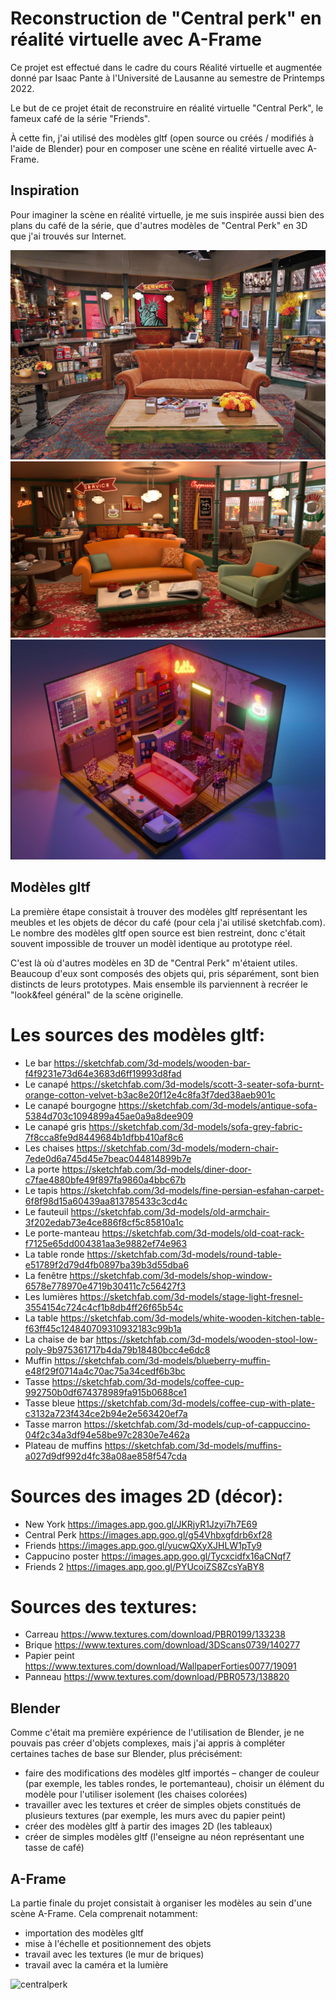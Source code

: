 # Reconstruction de "Central perk" en réalité virtuelle avec A-Frame

Ce projet est effectué dans le cadre du cours Réalité virtuelle et augmentée donné par Isaac Pante à l'Université de Lausanne au semestre de Printemps 2022.

Le but de ce projet était de reconstruire en réalité virtuelle "Central Perk", le fameux café de la série "Friends".

À cette fin, j'ai utilisé des modèles gltf (open source ou créés / modifiés à l'aide de Blender) pour en composer une scène en réalité virtuelle avec A-Frame.

## Inspiration

Pour imaginer la scène en réalité virtuelle, je me suis inspirée aussi bien des plans du café de la série, que d'autres modèles de "Central Perk" en 3D que j'ai trouvés sur Internet.

![centralperk](centralperk.jpeg)
![centralperk](centralperk3d.png)
![centralperk](centralperk3d2.png)

## Modèles gltf

La première étape consistait à trouver des modèles gltf représentant les meubles et les objets de décor du café (pour cela j'ai utilisé sketchfab.com). Le nombre des modèles gltf open source est bien restreint, donc c'était souvent impossible de trouver un modèl identique au prototype réel.

C'est là où d'autres modèles en 3D de "Central Perk" m'étaient utiles. Beaucoup d'eux sont composés des objets qui, pris séparément, sont bien distincts de leurs prototypes. Mais ensemble ils parviennent à recréer le "look&feel général" de la scène originelle.

# Les sources des modèles gltf:

- Le bar https://sketchfab.com/3d-models/wooden-bar-f4f9231e73d64e3683d6ff19993d8fad
- Le canapé https://sketchfab.com/3d-models/scott-3-seater-sofa-burnt-orange-cotton-velvet-b3ac8e20f12e4c8fa3f7ded38aeb901c
- Le canapé bourgogne https://sketchfab.com/3d-models/antique-sofa-5384d703c1094899a45ae0a9a8dee909
- Le canapé gris https://sketchfab.com/3d-models/sofa-grey-fabric-7f8cca8fe9d8449684b1dfbb410af8c6
- Les chaises https://sketchfab.com/3d-models/modern-chair-7ede0d6a745d45e7beac044814899b7e
- La porte https://sketchfab.com/3d-models/diner-door-c7fae4880bfe49f897fa9860a4bbc67b
- Le tapis https://sketchfab.com/3d-models/fine-persian-esfahan-carpet-6f8f98d15a60439aa813785433c3cd4c
- Le fauteuil https://sketchfab.com/3d-models/old-armchair-3f202edab73e4ce886f8cf5c85810a1c
- Le porte-manteau https://sketchfab.com/3d-models/old-coat-rack-f7125e65dd004381aa3e9882ef74e963
- La table ronde https://sketchfab.com/3d-models/round-table-e51789f2d79d4fb0897ba39b3d55dba6
- La fenêtre https://sketchfab.com/3d-models/shop-window-6578e778970e4719b30411c7c56427f3
- Les lumières https://sketchfab.com/3d-models/stage-light-fresnel-3554154c724c4cf1b8db4ff26f65b54c
- La table https://sketchfab.com/3d-models/white-wooden-kitchen-table-f63ff45c124840709310932183c99b1a
- La chaise de bar https://sketchfab.com/3d-models/wooden-stool-low-poly-9b975361717b4da79b18480bcc4e6dc8
- Muffin https://sketchfab.com/3d-models/blueberry-muffin-e48f29f0714a4c70ac75a34cedf6b3bc
- Tasse https://sketchfab.com/3d-models/coffee-cup-992750b0df674378989fa915b0688ce1
- Tasse bleue https://sketchfab.com/3d-models/coffee-cup-with-plate-c3132a723f434ce2b94e2e563420ef7a
- Tasse marron https://sketchfab.com/3d-models/cup-of-cappuccino-04f2c34a3df94e58be97c2830e7e462a
- Plateau de muffins https://sketchfab.com/3d-models/muffins-a027d9df992d4fc38a08ae858f547cda

# Sources des images 2D (décor): 
- New York https://images.app.goo.gl/JKRjyR1Jzyi7h7E69
- Central Perk https://images.app.goo.gl/g54Vhbxgfdrb6xf28
- Friends https://images.app.goo.gl/yucwQXyXJHLW1pTy9
- Cappucino poster https://images.app.goo.gl/Tycxcidfx16aCNqf7
- Friends 2 https://images.app.goo.gl/PYUcoiZS8ZcsYaBY8

# Sources des textures: 
- Carreau https://www.textures.com/download/PBR0199/133238
- Brique https://www.textures.com/download/3DScans0739/140277
- Papier peint https://www.textures.com/download/WallpaperForties0077/19091
- Panneau https://www.textures.com/download/PBR0573/138820

## Blender

Comme c'était ma première expérience de l'utilisation de Blender, je ne pouvais pas créer d'objets complexes, mais j'ai appris à compléter certaines taches de base sur Blender, plus précisément:

- faire des modifications des modèles gltf importés – changer de couleur (par exemple, les tables rondes, le portemanteau), choisir un élément du modèle pour l'utiliser isolement (les chaises colorées)
- travailler avec les textures et créer de simples objets constitués de plusieurs textures (par exemple, les murs avec du papier peint)
- créer des modèles gltf à partir des images 2D (les tableaux)
- créer de simples modèles gltf (l'enseigne au néon représentant une tasse de café)

## A-Frame

La partie finale du projet consistait à organiser les modèles au sein d'une scène A-Frame. Cela comprenait notamment:

- importation des modèles gltf
- mise à l'échelle et positionnement des objets
- travail avec les textures (le mur de briques)
- travail avec la caméra et la lumière

![centralperk](readme.image.PNG)
